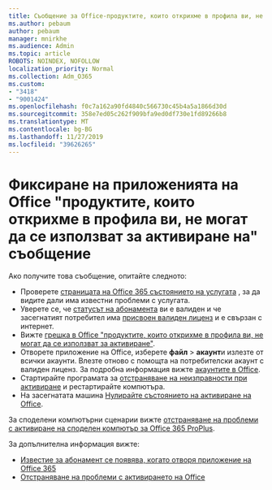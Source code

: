```yaml
---
title: Съобщение за Office-продуктите, които открихме в профила ви, не могат да се използват за активиране
ms.author: pebaum
author: pebaum
manager: mnirkhe
ms.audience: Admin
ms.topic: article
ROBOTS: NOINDEX, NOFOLLOW
localization_priority: Normal
ms.collection: Adm_O365
ms.custom:
- "3418"
- "9001424"
ms.openlocfilehash: f0c7a162a90fd4840c566730c45b4a5a1866d30d
ms.sourcegitcommit: 358e7ed05c262f909bfa9ed0df730e1fd89266b8
ms.translationtype: MT
ms.contentlocale: bg-BG
ms.lasthandoff: 11/27/2019
ms.locfileid: "39626265"
---
```

# <a name="fixing-the-office-apps-the-products-we-found-in-your-account-cant-be-used-to-activate-message"></a>Фиксиране на приложенията на Office "продуктите, които открихме в профила ви, не могат да се използват за активиране на" съобщение

Ако получите това съобщение, опитайте следното:

- Проверете [страницата на Office 365 състоянието на услугата](https://docs.microsoft.com/office365/enterprise/view-service-health) , за да видите дали има известни проблеми с услугата.
- Уверете се, че [статусът на абонамента](https://support.office.com/article/0d23d3c0-c19c-4b2f-9845-5344fedc4380#bkmk_checksubscription) ви е валиден и че засегнатият потребител има [присвоен валиден лиценз](https://support.office.com/article/997596B5-4173-4627-B915-36ABAC6786DC) и е свързан с интернет. 
- Вижте [грешка в Office "продуктите, които открихме в профила ви, не могат да се използват за активиране"](https://support.office.com/article/c9f9a0b3-5aae-4131-8077-21e6a59f141e).
- Отворете приложение на Office, изберете **файл** > **акаунт**и излезте от всички акаунти. Влезте отново с помощта на потребителски акаунт с валиден лиценз. За подробна информация вижте [акаунтите в Office](https://support.office.com/article/628ea040-f265-49de-b986-be09c3ebf8a9).
- Стартирайте програмата за [отстраняване на неизправности при активиране](https://aka.ms/SARA-OfficeActivation-Alchemy) и рестартирайте компютъра.
- На засегнатата машина [Нулирайте състоянието на активиране на Office](https://docs.microsoft.com/office365/troubleshoot/activation/reset-office-365-proplus-activation-state).

За споделени компютърни сценарии вижте [отстраняване на проблеми с активиране на споделен компютър за Office 365 ProPlus](https://docs.microsoft.com/deployoffice/troubleshoot-issues-with-shared-computer-activation-for-office-365-proplus).

За допълнителна информация вижте: 
- [Известие за абонамент се появява, когато отворя приложение на Office 365](https://support.office.com/article/4cabe32c-f594-4c0e-9191-3d3ade10cceb)
- [Отстраняване на проблеми с активирането на Office](https://support.office.com/article/0d23d3c0-c19c-4b2f-9845-5344fedc4380)